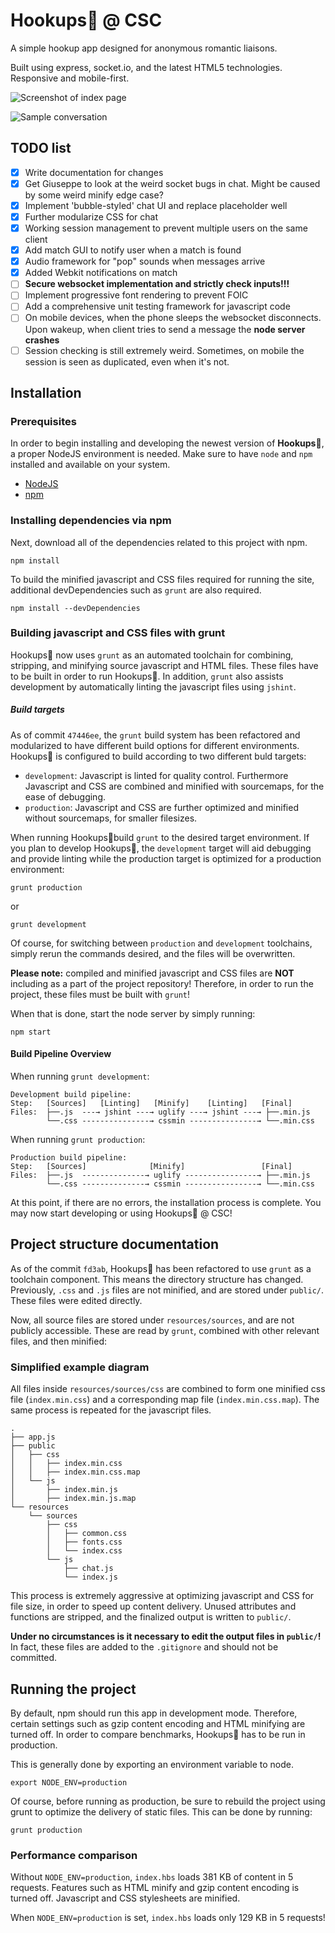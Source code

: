 # Hookups💋 @ CSC
A simple hookup app designed for anonymous romantic liaisons.

Built using express, socket.io, and the latest HTML5 technologies. Responsive and
mobile-first.

![Screenshot of index page](screenshot.png)

![Sample conversation](conversation.png)

## TODO list
- [X] Write documentation for changes
- [X] Get Giuseppe to look at the weird socket bugs in chat. Might be caused by some weird minify edge case?
- [X] Implement 'bubble-styled' chat UI and replace placeholder well
- [X] Further modularize CSS for chat
- [X] Working session management to prevent multiple users on the same client
- [X] Add match GUI to notify user when a match is found
- [X] Audio framework for "pop" sounds when messages arrive
- [X] Added Webkit notifications on match
- [ ] **Secure websocket implementation and strictly check inputs!!!**
- [ ] Implement progressive font rendering to prevent FOIC
- [ ] Add a comprehensive unit testing framework for javascript code
- [ ] On mobile devices, when the phone sleeps the websocket disconnects. Upon wakeup, when client tries to send a message the **node server crashes**
- [ ] Session checking is still extremely weird. Sometimes, on mobile the session is seen as duplicated, even when it's not.

## Installation
### Prerequisites
In order to begin installing and developing the newest version of **Hookups💋**,
a proper NodeJS environment is needed. Make sure to have `node` and `npm`
installed and available on your system.

* [NodeJS](https://nodejs.org/)
* [npm](https://www.npmjs.com/)

### Installing dependencies via npm
Next, download all of the dependencies related to this project with npm.

```
npm install
```

To build the minified javascript and CSS files required for running the site,
additional devDependencies such as `grunt` are also required.

```
npm install --devDependencies
```

### Building javascript and CSS files with grunt
Hookups💋 now uses `grunt` as an automated toolchain for combining, stripping,
and minifying source javascript and HTML files. These files have to be built in
order to run Hookups💋. In addition, `grunt` also assists development by automatically linting the javascript files using `jshint`.

##### Build targets

As of commit `47446ee`, the `grunt` build system has been refactored and
modularized to have different build options for different environments. Hookups💋
is configured to build according to two different buld targets:

 - `development`: Javascript is linted for quality control. Furthermore Javascript and CSS are combined and minified with sourcemaps, for the ease of debugging.
 - `production`: Javascript and CSS are further optimized and minified without sourcemaps, for smaller filesizes.

When running Hookups💋build `grunt` to the desired target environment. If you
plan to develop Hookups💋, the `development` target will aid debugging and provide linting while
the production target is optimized for a production environment:

```
grunt production
```
or

```
grunt development
```

Of course, for switching between `production` and `development` toolchains, simply
rerun the commands desired, and the files will be overwritten.

**Please note:** compiled and minified javascript and CSS files are **NOT**
including as a part of the project repository! Therefore, in order to run the
project, these files must be built with `grunt`!

When that is done, start the node server by simply running:

```
npm start
```

#### Build Pipeline Overview
When running `grunt development`:

```
Development build pipeline:
Step:   [Sources]   [Linting]   [Minify]    [Linting]   [Final]
Files:  ├──.js  ---→ jshint ---→ uglify ---→ jshint ---→ ├──.min.js
        └──.css ---------------→ cssmin ---------------→ └──.min.css
```

When running `grunt production`:

```
Production build pipeline:
Step:   [Sources]              [Minify]                 [Final]
Files:  ├──.js  --------------→ uglify ----------------→ ├──.min.js
        └──.css --------------→ cssmin ----------------→ └──.min.css
```

At this point, if there are no errors, the installation process is complete.
You may now start developing or using Hookups💋 @ CSC!

## Project structure documentation
As of the commit `fd3ab`, Hookups💋 has been refactored to use `grunt` as a
toolchain component. This means the directory structure has changed. Previously,
`.css` and `.js` files are not minified, and are stored under `public/`. These
files were edited directly.

Now, all source files are stored under `resources/sources`, and are not publicly
accessible. These are read by `grunt`, combined with other relevant files, and
then minified:

### Simplified example diagram
All files inside `resources/sources/css` are combined to form one minified css
file (`index.min.css`) and a corresponding map file (`index.min.css.map`). The
same process is repeated for the javascript files.

```
.
├── app.js
├── public
│   ├── css
│   │   ├── index.min.css
│   │   ├── index.min.css.map
│   └── js
│       ├── index.min.js
│       ├── index.min.js.map
└── resources
    └── sources
        ├── css
        │   ├── common.css
        │   ├── fonts.css
        │   └── index.css
        └── js
            ├── chat.js
            └── index.js
```

This process is extremely aggressive at optimizing javascript and CSS for file
size, in order to speed up content delivery. Unused attributes and functions are
stripped, and the finalized output is written to `public/`.

**Under no circumstances is it necessary to edit the output files in
`public/`!** In fact, these files are added to the `.gitignore` and should not
be committed.

## Running the project
By default, npm should run this app in development mode. Therefore, certain
settings such as gzip content encoding and HTML minifying are turned off. In
order to compare benchmarks, Hookups💋 has to be run in production.

This is generally done by exporting an environment variable to node.

```
export NODE_ENV=production
```

Of course, before running as production, be sure to rebuild the project using
grunt to optimize the delivery of static files. This can be done by running:

```
grunt production
```

### Performance comparison
Without `NODE_ENV=production`, `index.hbs` loads 381 KB of content in 5 requests.
Features such as HTML minify and gzip content encoding is turned off. Javascript
and CSS stylesheets are minified.

When `NODE_ENV=production` is set, `index.hbs` loads only 129 KB in 5 requests!
